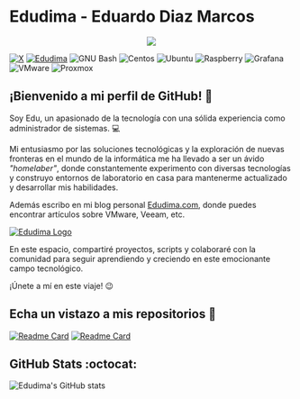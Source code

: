 # Edudima - Eduardo Diaz Marcos

<p align="center">
  <img src="https://www.edudima.com/wp-content/uploads/2024/01/Foto-Edu-2-retocada-size.jpg" />
</p>

[![X](https://img.shields.io/badge/X-000000?style=for-the-badge&logo=x&logoColor=white "X")](https://twitter.com/Edudimacom "X")
[![Edudima](https://img.shields.io/badge/Wordpress-21759B?style=for-the-badge&logo=wordpress&logoColor=white "Edudima")](https://edudima.com "Edudima")
![GNU Bash](https://img.shields.io/badge/GNU%20Bash-4EAA25?style=for-the-badge&logo=GNU%20Bash&logoColor=white)
![Centos](https://img.shields.io/badge/Cent%20OS-262577?style=for-the-badge&logo=CentOS&logoColor=white)
![Ubuntu](https://img.shields.io/badge/Ubuntu-E95420?style=for-the-badge&logo=ubuntu&logoColor=white)
![Raspberry](https://img.shields.io/badge/Raspberry%20Pi-A22846?style=for-the-badge&logo=Raspberry%20Pi&logoColor=white)
![Grafana](https://img.shields.io/badge/Grafana-F2F4F9?style=for-the-badge&logo=grafana&logoColor=orange&labelColor=F2F4F9)
![VMware](https://img.shields.io/badge/VMware-231f20?style=for-the-badge&logo=VMware&logoColor=white)
![Proxmox](https://img.shields.io/badge/Proxmox-E57000?style=for-the-badge&logo=proxmox&logoColor=white)

## **¡Bienvenido a mi perfil de GitHub!** :wave:

Soy Edu, un apasionado de la tecnología con una sólida experiencia como administrador de sistemas. :computer:

Mi entusiasmo por las soluciones tecnológicas y la exploración de nuevas fronteras en el mundo de la informática me ha llevado a ser un ávido *"homelaber"*, donde constantemente experimento con diversas tecnologías y construyo entornos de laboratorio en casa para mantenerme actualizado y desarrollar mis habilidades.

Además escribo en mi blog personal [Edudima.com](https://edudima.com "Edudima.com"), donde puedes encontrar artículos sobre VMware, Veeam, etc.

[![Edudima Logo](https://www.edudima.com/wp-content/uploads/2021/04/F1_Tamano-inf.png "Edudima Logo")](https://edudima.com "Edudima Logo")

En este espacio, compartiré proyectos, scripts y colaboraré con la comunidad para seguir aprendiendo y creciendo en este emocionante campo tecnológico.

¡Únete a mí en este viaje! :wink:

## Echa un vistazo a mis repositorios :open_file_folder:

[![Readme Card](https://github-readme-stats.vercel.app/api/pin/?username=edudima&repo=tutorials&theme=merko)](https://github.com/edudima/tutorials)
[![Readme Card](https://github-readme-stats.vercel.app/api/pin/?username=edudima&repo=cheat-sheets&theme=merko)](https://github.com/edudima/cheat-sheets)

## GitHub Stats :octocat:

![Edudima's GitHub stats](https://github-readme-stats.vercel.app/api?username=edudima&show_icons=true&theme=merko)



